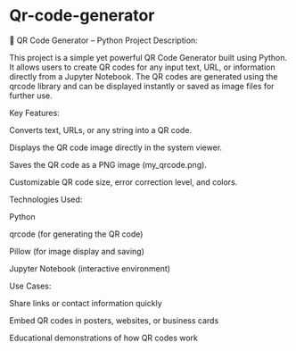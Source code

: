# Qr-code-generator
📱 QR Code Generator – Python Project
Description:

This project is a simple yet powerful QR Code Generator built using Python. It allows users to create QR codes for any input text, URL, or information directly from a Jupyter Notebook. The QR codes are generated using the qrcode library and can be displayed instantly or saved as image files for further use.

Key Features:

Converts text, URLs, or any string into a QR code.

Displays the QR code image directly in the system viewer.

Saves the QR code as a PNG image (my_qrcode.png).

Customizable QR code size, error correction level, and colors.

Technologies Used:

Python

qrcode (for generating the QR code)

Pillow (for image display and saving)

Jupyter Notebook (interactive environment)

Use Cases:

Share links or contact information quickly

Embed QR codes in posters, websites, or business cards

Educational demonstrations of how QR codes work
